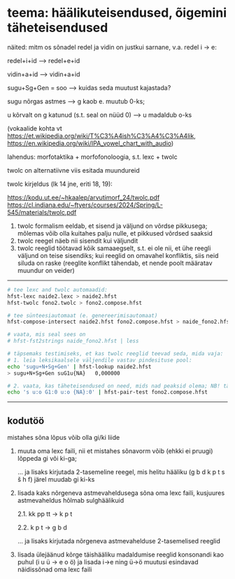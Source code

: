 # teema: häälikuteisendused, õigemini täheteisendused

näited:
mitm os sõnadel redel ja vidin on justkui sarnane, v.a. redel i -> e:

redel+i+id --> redel+e+id

vidin+a+id --> vidin+a+id

sugu+Sg+Gen = soo  --> kuidas seda muutust kajastada?

sugu nõrgas astmes --> g kaob e. muutub 0-ks;

u kõrvalt on g katunud (s.t. seal on nüüd 0) --> u madaldub o-ks

(vokaalide kohta vt https://et.wikipedia.org/wiki/T%C3%A4ish%C3%A4%C3%A4lik, https://en.wikipedia.org/wiki/IPA_vowel_chart_with_audio)

lahendus:
morfotaktika + morfofonoloogia, s.t.
lexc + twolc

twolc on alternatiivne viis esitada muundureid

twolc kirjeldus (lk 14 jne, eriti 18, 19): 

https://kodu.ut.ee/~hkaalep/arvutimorf_24/twolc.pdf 
https://cl.indiana.edu/~ftyers/courses/2024/Spring/L-545/materials/twolc.pdf

1) twolc formalism eeldab, et sisend ja väljund on võrdse pikkusega; mõlemas võib olla kuitahes palju nulle, et pikkused võrdsed saaksid
2) twolc reegel näeb nii sisendit kui väljundit
3) twolc reeglid töötavad kõik samaaegselt, s.t. ei ole nii, et ühe reegli väljund on teise sisendiks; 
kui reeglid on omavahel konfliktis, siis neid siluda on raske (reeglite konflikt tähendab, et nende poolt määratav muundur on veider)

-------------

```bash
# tee lexc and twolc automaadid:
hfst-lexc naide2.lexc > naide2.hfst
hfst-twolc fono2.twolc > fono2.compose.hfst

# tee sünteesiautomaat (e. genereerimisautomaat)
hfst-compose-intersect naide2.hfst fono2.compose.hfst > naide_fono2.hfst

# vaata, mis seal sees on
# hfst-fst2strings naide_fono2.hfst | less

# täpsemaks testimiseks, et kas twolc reeglid teevad seda, mida vaja:
# 1. leia leksikaalsele väljendile vastav pindesituse pool:
echo 'sugu+N+Sg+Gen' | hfst-lookup naide2.hfst
> sugu+N+Sg+Gen	suG1u{NA}	0,000000

# 2. vaata, kas täheteisendused on need, mids nad peaksid olema; NB! tähepaaride vahel peab olema tühik!
echo 's u:o G1:0 u:o {NA}:0' | hfst-pair-test fono2.compose.hfst
```
--------------

## kodutöö

mistahes sõna lõpus võib olla gi/ki liide
1. muuta oma lexc faili, nii et mistahes sõnavorm võib (ehkki ei pruugi) lõppeda gi või ki-ga;

    ... ja lisaks kirjutada 2-tasemeline reegel, mis helitu hääliku (g b d k p t s š h f) järel muudab gi ki-ks 

2. lisada kaks nõrgeneva astmevaheldusega sõna oma lexc faili, kusjuures astmevaheldus hõlmab sulghäälikuid

   2.1. kk pp tt -> k p t 

   2.2. k p t -> g b d 

   ... ja lisaks kirjutada nõrgeneva astmevahelduse 2-tasemelised reeglid 

3. lisada ülejäänud kõrge täishääliku madaldumise reeglid konsonandi kao puhul (i u ü -> e o ö) ja lisada i->e ning ü->ö muutusi esindavad näidissõnad oma lexc faili

